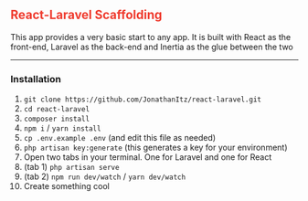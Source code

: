 <h2 style="color:#ef3b2e;">React-Laravel Scaffolding</h2>
<p>This app provides a very basic start to any app. It is built with React as the front-end, Laravel as the back-end and Inertia as the glue between the two</p>
<hr>
<h3>Installation</h3>
<ol>
    <li><code>git clone https://github.com/JonathanItz/react-laravel.git</code></li>
    <li><code>cd react-laravel</code></li>
    <li><code>composer install</code></li>
    <li><code>npm i</code> / <code>yarn install</code></li>
    <li><code>cp .env.example .env</code> (and edit this file as needed)</li>
    <li><code>php artisan key:generate</code> (this generates a key for your environment)</li>
    <li>Open two tabs in your terminal. One for Laravel and one for React</li>
    <li>(tab 1) <code>php artisan serve</code></li>
    <li>(tab 2) <code>npm run dev/watch</code> / <code>yarn dev/watch</code></li>
    <li>Create something cool</li>
</ol>
